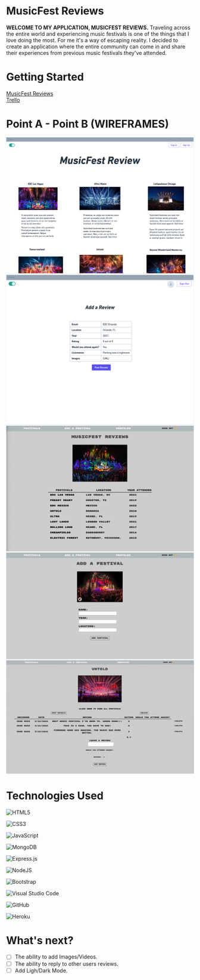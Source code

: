# MusicFest Reviews

**WELCOME TO MY APPLICATION, MUSICFEST REVIEWS.** Traveling across the entire world and experiencing music festivals is one of the things that I love doing the most. For me it's a way of escaping reality. I decided to create an application where the entire community can come in and share their experiences from previous music festivals they've attended.

# Getting Started

<a href="https://musicfest-reviews.herokuapp.com/festivals">MusicFest Reviews</a>
<br>
<a href="https://trello.com/b/x2z2bn2Y/unit-2-project-materials-planning">Trello</a>

# Point A - Point B (WIREFRAMES)

<img src="./public/images/W1-A.png" alt="Wireframe">
<img src="./public/images/W1-D.png" alt="Wireframe">
<img src="./public/images/WF-1.png" alt="WireframeFinish">
<img src="./public/images/WF-2.png" alt="WireframeFinish">
<img src="./public/images/WF-3.png" alt="WireframeFinish">


# Technologies Used

  ![HTML5](https://img.shields.io/badge/html5-%23E34F26.svg?style=for-the-badge&logo=html5&logoColor=white)

  ![CSS3](https://img.shields.io/badge/css3-%231572B6.svg?style=for-the-badge&logo=css3&logoColor=white)

  ![JavaScript](https://img.shields.io/badge/javascript-%23323330.svg?style=for-the-badge&logo=javascript&logoColor=%23F7DF1E)

  ![MongoDB](https://img.shields.io/badge/MongoDB-%234ea94b.svg?style=for-the-badge&logo=mongodb&logoColor=white)

  ![Express.js](https://img.shields.io/badge/express.js-%23404d59.svg?style=for-the-badge&logo=express&logoColor=%2361DAFB)

  ![NodeJS](https://img.shields.io/badge/node.js-6DA55F?style=for-the-badge&logo=node.js&logoColor=white)

  ![Bootstrap](https://img.shields.io/badge/bootstrap-%23563D7C.svg?style=for-the-badge&logo=bootstrap&logoColor=white)

  ![Visual Studio Code](https://img.shields.io/badge/Visual%20Studio%20Code-0078d7.svg?style=for-the-badge&logo=visual-studio-code&logoColor=white)

  ![GitHub](https://img.shields.io/badge/github-%23121011.svg?style=for-the-badge&logo=github&logoColor=white)
  
  ![Heroku](https://img.shields.io/badge/Heroku-430098?style=for-the-badge&logo=heroku&logoColor=white)

# What's next?

- [ ] The ability to add Images/Videos.
- [ ] The ability to reply to other users reviews.
- [ ] Add Ligh/Dark Mode.